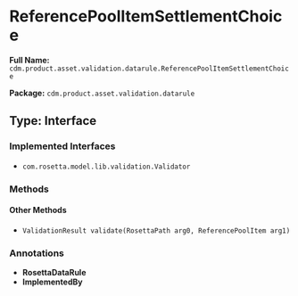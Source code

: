 # ReferencePoolItemSettlementChoice

**Full Name:** `cdm.product.asset.validation.datarule.ReferencePoolItemSettlementChoice`

**Package:** `cdm.product.asset.validation.datarule`

## Type: Interface

### Implemented Interfaces

- `com.rosetta.model.lib.validation.Validator`

### Methods

#### Other Methods

- `ValidationResult validate(RosettaPath arg0, ReferencePoolItem arg1)`

### Annotations

- **RosettaDataRule**
- **ImplementedBy**

